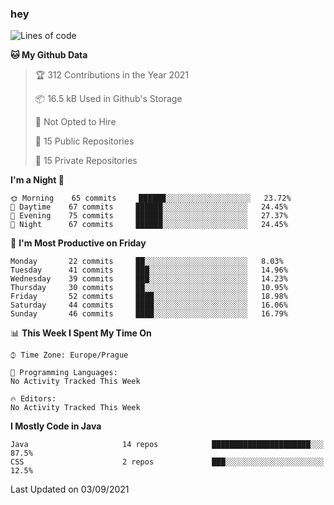 ### hey

<!--START_SECTION:waka-->
![Lines of code](https://img.shields.io/badge/From%20Hello%20World%20I%27ve%20Written-108926%20lines%20of%20code-blue)

**🐱 My Github Data** 

> 🏆 312 Contributions in the Year 2021
 > 
> 📦 16.5 kB Used in Github's Storage 
 > 
> 🚫 Not Opted to Hire
 > 
> 📜 15 Public Repositories 
 > 
> 🔑 15 Private Repositories  
 > 
**I'm a Night 🦉** 

```text
🌞 Morning    65 commits     ██████░░░░░░░░░░░░░░░░░░░   23.72% 
🌆 Daytime    67 commits     ██████░░░░░░░░░░░░░░░░░░░   24.45% 
🌃 Evening    75 commits     ██████░░░░░░░░░░░░░░░░░░░   27.37% 
🌙 Night      67 commits     ██████░░░░░░░░░░░░░░░░░░░   24.45%

```
📅 **I'm Most Productive on Friday** 

```text
Monday       22 commits     ██░░░░░░░░░░░░░░░░░░░░░░░   8.03% 
Tuesday      41 commits     ███░░░░░░░░░░░░░░░░░░░░░░   14.96% 
Wednesday    39 commits     ███░░░░░░░░░░░░░░░░░░░░░░   14.23% 
Thursday     30 commits     ██░░░░░░░░░░░░░░░░░░░░░░░   10.95% 
Friday       52 commits     ████░░░░░░░░░░░░░░░░░░░░░   18.98% 
Saturday     44 commits     ████░░░░░░░░░░░░░░░░░░░░░   16.06% 
Sunday       46 commits     ████░░░░░░░░░░░░░░░░░░░░░   16.79%

```


📊 **This Week I Spent My Time On** 

```text
⌚︎ Time Zone: Europe/Prague

💬 Programming Languages: 
No Activity Tracked This Week

🔥 Editors: 
No Activity Tracked This Week

```

**I Mostly Code in Java** 

```text
Java                     14 repos            ██████████████████████░░░   87.5% 
CSS                      2 repos             ███░░░░░░░░░░░░░░░░░░░░░░   12.5%

```



 Last Updated on 03/09/2021
<!--END_SECTION:waka-->
